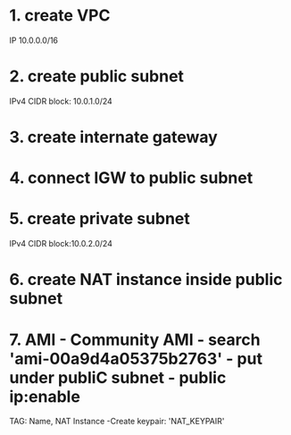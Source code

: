 
# 1. create VPC
IP 10.0.0.0/16

# 2. create public subnet
IPv4 CIDR block: 10.0.1.0/24

# 3. create internate gateway
# 4. connect IGW to public subnet

# 5. create private subnet
IPv4 CIDR block:10.0.2.0/24

# 6. create NAT instance inside public subnet

# 7. AMI - Community AMI - search 'ami-00a9d4a05375b2763' - put under publiC subnet - public ip:enable 
TAG: Name, NAT Instance  -Create keypair: 'NAT_KEYPAIR'